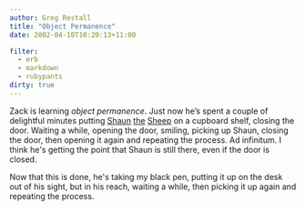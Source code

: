 ```yaml
---
author: Greg Restall
title: "Object Permanence"
date: 2002-04-10T10:20:13+11:00

filter:
  - erb
  - markdown
  - rubypants
dirty: true
---
```


<p>Zack is learning <em>object permanence</em>.  Just now he&rsquo;s spent a couple of delightful minutes putting 
<a href="http://www.aardman.com/wallaceandgromit/homesweethome/shaun/index.shtml">Shaun</a> <a href="http://www.geocities.com/Hollywood/Hills/5104/">the</a> <a href="http://members.aol.com/IoneDeGraf/">Sheep</a> on a cupboard shelf, closing the door.  Waiting a while, opening the door, smiling, picking up Shaun, closing the door, then opening it again and repeating the process.  Ad infinitum.  I think he's getting the point that Shaun is still there, even if the door is closed.</p><p>Now that this is done, he's taking my black pen, putting it up on the desk out of his sight, but in his reach, waiting a while, then picking it up again and repeating the process.</p>



